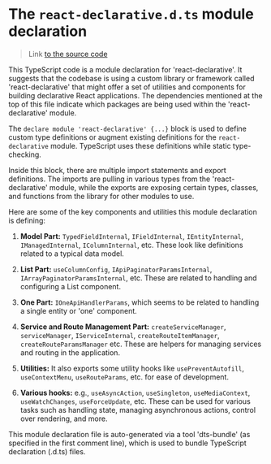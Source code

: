 # The `react-declarative.d.ts` module declaration

> Link [to the source code](../../demo/src/react-declarative.d.ts)

This TypeScript code is a module declaration for 'react-declarative'. It suggests that the codebase is using a custom library or framework called 'react-declarative' that might offer a set of utilities and components for building declarative React applications. The dependencies mentioned at the top of this file indicate which packages are being used within the 'react-declarative' module.

The `declare module 'react-declarative' {...}` block is used to define custom type definitions or augment existing definitions for the `react-declarative` module. TypeScript uses these definitions while static type-checking.

Inside this block, there are multiple import statements and export definitions. The imports are pulling in various types from the 'react-declarative' module, while the exports are exposing certain types, classes, and functions from the library for other modules to use.

Here are some of the key components and utilities this module declaration is defining:

1. **Model Part:** `TypedFieldInternal`, `IFieldInternal`, `IEntityInternal`, `IManagedInternal`, `IColumnInternal`, etc. These look like definitions related to a typical data model.

2. **List Part:** `useColumnConfig`, `IApiPaginatorParamsInternal`, `IArrayPaginatorParamsInternal`, etc. These are related to handling and configuring a List component.

3. **One Part:** `IOneApiHandlerParams`, which seems to be related to handling a single entity or 'one' component.

4. **Service and Route Management Part:** `createServiceManager`, `serviceManager`, `IServiceInternal`, `createRouteItemManager`, `createRouteParamsManager` etc. These are helpers for managing services and routing in the application.

5. **Utilities:** It also exports some utility hooks like `usePreventAutofill`, `useContextMenu`, `useRouteParams`, etc. for ease of development.
   
6. **Various hooks:** e.g., `useAsyncAction`, `useSingleton`, `useMediaContext`, `useWatchChanges`, `useForceUpdate`, etc. These can be used for various tasks such as handling state, managing asynchronous actions, control over rendering, and more.

This module declaration file is auto-generated via a tool 'dts-bundle' (as specified in the first comment line), which is used to bundle TypeScript declaration (.d.ts) files.

